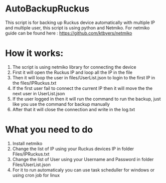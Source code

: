 # AutoBackupRuckus
This script is for backing up Ruckus device automatically with multiple IP and multiple user, this script is using python and Netmiko.
For netmiko guide can be found here : https://github.com/ktbyers/netmiko
# How it works:
1. The script is using netmiko library for connecting the device
2. First it will open the Ruckus IP and loop all the IP in the file
3. Then it will loop the user in files/UserList.json to login to the first IP in the files/IPRuckus.txt
4. If the first user fail to connect the current IP then it will move the the next user in UserList.json
5. If the user logged in then it will run the command to run the backup, just like you use the command for backup manually
6. After that it will close the connection and write in the log.txt
# What you need to do
1. Install netmiko
2. Change the list of IP using your Ruckus devices IP in folder Files/IPRuckus.txt
3. Change the list of User using your Username and Password in folder Files/UserList.json
4. For it to run automaticaly you can use task scheduller for windows or using cron job for linux
